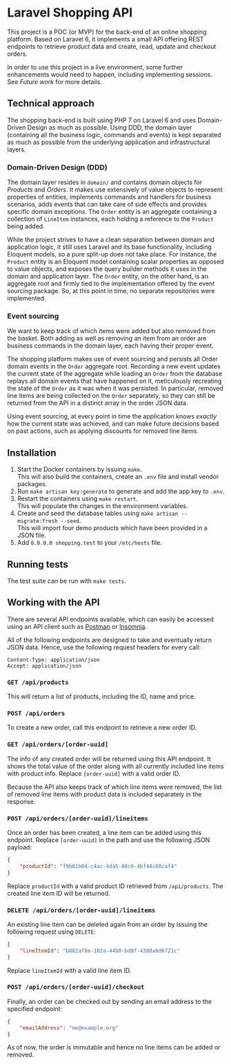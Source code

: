 # Laravel Shopping API

This project is a POC (or MVP) for the back-end of an online shopping platform. Based on Laravel 6, it implements a small API offering REST endpoints to retrieve product data and create, read, update and checkout orders.

In order to use this project in a live environment, some further enhancements would need to happen, including implementing sessions. See _Future work_ for more details.

## Technical approach

The shopping back-end is built using PHP 7 on Laravel 6 and uses Domain-Driven Design as much as possible. Using DDD, the domain layer (containing all the business logic, commands and events) is kept separated as much as possible from the underlying application and infrastructural layers.

### Domain-Driven Design (DDD)

The domain layer resides in `domain/` and contains domain objects for _Products_ and _Orders_. It makes use extensively of value objects to represent properties of entities, implements commands and handlers for business scenarios, adds events that can take care of side effects and provides specific domain exceptions. The `Order` entity is an aggregate containing a collection of `LineItem` instances, each holding a reference to the `Product` being added.

While the project strives to have a clean separation between domain and application logic, it still uses Laravel and its base functionality, including Eloquent models, so a pure split-up does not take place. For instance, the `Product` entity is an Eloquent model containing scalar properties as opposed to value objects, and exposes the query builder methods it uses in the domain and application layer. The `Order` entity, on the other hand, is an aggregate root and firmly tied to the implementation offered by the event sourcing package. So, at this point in time, no separate repositories were implemented.

### Event sourcing

We want to keep track of which items were added but also removed from the basket. Both adding as well as removing an item from an order are business commands in the domain layer, each having their proper event.

The shopping platform makes use of event sourcing and persists all Order domain events in the `Order` aggregate root. Recording a new event updates the current state of the aggregate while loading an `Order` from the database replays all domain events that have happened on it, meticulously recreating the state of the `Order` as it was when it was persisted. In particular, removed line items are being collected on the `Order` separately, so they can still be returned from the API in a distinct array in the order JSON data.

Using event sourcing, at every point in time the application knows _exactly_ how the current state was achieved, and can make future decisions based on past actions, such as applying discounts for removed line items.

## Installation

1. Start the Docker containers by issuing `make`.  
   This will also build the containers, create an `.env` file and install vendor packages.
1. Run `make artisan key:generate` to generate and add the app key to `.env`.
1. Restart the containers using `make restart`.  
   This will populate the changes in the environment variables.
1. Create and seed the database tables using `make artisan -- migrate:fresh --seed`.  
   This will import four demo products which have been provided in a JSON file.
1. Add `0.0.0.0 shopping.test` to your `/etc/hosts` file.

## Running tests

The test suite can be run with `make tests`.

## Working with the API

There are several API endpoints available, which can easily be accessed using an API client such as [Postman](https://www.getpostman.com/) or [Insomnia](https://insomnia.rest/).

All of the following endpoints are designed to take and eventually return JSON data. Hence, use the following request headers for every call:

```
Content-Type: application/json
Accept: application/json
```

### `GET /api/products`

This will return a list of products, including the ID, name and price.

### `POST /api/orders`

To create a new order, call this endpoint to retrieve a new order ID.

### `GET /api/orders/[order-uuid]`

The info of any created order will be returned using this API endpoint. It shows the total value of the order along with all currently included line items with product info. Replace `[order-uuid]` with a valid order ID.

Because the API also keeps track of which line items were removed, the list of removed line items with product data is included separately in the response.

### `POST /api/orders/[order-uuid]/lineitems`

Once an order has been created, a line item can be added using this endpoint. Replace `[order-uuid]` in the path and use the following JSON payload:

```json
{
    "productId": "f9b81b04-c4ac-4da5-80c6-4bf44c68caf4"
}
```

Replace `productId` with a valid product ID retrieved from `/api/products`. The created line item ID will be returned.

### `DELETE /api/orders/[order-uuid]/lineitems`

An existing line item can be deleted again from an order by issuing the following request using `DELETE`:

```json
{
    "lineItemId": "b882af8e-102a-44b0-bd8f-4388a6d6721c"
}
```

Replace `lineItemId` with a valid line item ID.

### `POST /api/orders/[order-uuid]/checkout`

Finally, an order can be checked out by sending an email address to the specified endpoint:

```json
{
    "emailAddress": "me@example.org"
}
```

As of now, the order is immutable and hence no line items can be added or removed.
